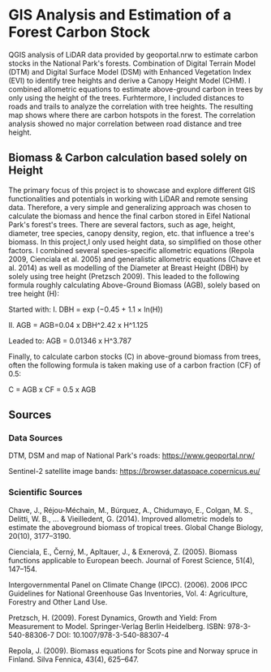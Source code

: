 # GIS Analysis and Estimation of a Forest Carbon Stock
QGIS analysis of LiDAR data provided by geoportal.nrw to estimate carbon stocks in the National Park's forests. Combination of Digital Terrain Model (DTM) and Digital Surface Model (DSM) with Enhanced Vegetation Index (EVI) to identify tree heights and derive a Canopy Height Model (CHM).
I combined allometric equations to estimate above-ground carbon in trees by only using the height of the trees. Furhtermore, I included distances to roads and trails to analyze the correlation with tree heights. The resulting map shows where there are carbon hotspots in the forest. The correlation analysis showed no major correlation between road distance and tree height.


## Biomass & Carbon calculation based solely on Height
The primary focus of this project is to showcase and explore different GIS functionalities and potentials in working with LiDAR and remote sensing data. Therefore, a very simple and generalizing approach was chosen to calculate the biomass and hence the final carbon stored in Eifel National Park's forest's trees.
There are several factors, such as age, height, diameter, tree species, canopy density, region, etc. that influence a tree's biomass. In this project,I only used height data, so simplified on those other factors. I combined several species-specific allometric equations (Repola 2009, Cienciala et al. 2005) and generalistic allometric equations (Chave et al. 2014) as well as modelling of the Diameter at Breast Height (DBH) by solely using tree height (Pretzsch 2009).
This leaded to the following formula roughly calculating Above-Ground Biomass (AGB), solely based on tree height (H):

Started with:
I. DBH = exp (−0.45 + 1.1 × ln(H))

II.  AGB = AGB=0.04 x DBH^2.42 x H^1.125


Leaded to:
AGB = 0.01346 x H^3.787

Finally, to calculate carbon stocks (C) in above-ground biomass from trees, often the following formula is taken making use of a carbon fraction (CF) of 0.5:

C = AGB x CF = 0.5 x AGB

## Sources

### Data Sources

DTM, DSM and map of National Park's roads: https://www.geoportal.nrw/

Sentinel-2 satellite image bands: https://browser.dataspace.copernicus.eu/

### Scientific Sources

Chave, J., Réjou-Méchain, M., Búrquez, A., Chidumayo, E., Colgan, M. S., Delitti, W. B., ... & Vieilledent, G. (2014). Improved allometric models to estimate the aboveground biomass of tropical trees. Global Change Biology, 20(10), 3177–3190.

Cienciala, E., Černý, M., Apltauer, J., & Exnerová, Z. (2005). Biomass functions applicable to European beech. Journal of Forest Science, 51(4), 147–154.

Intergovernmental Panel on Climate Change (IPCC). (2006). 2006 IPCC Guidelines for National Greenhouse Gas Inventories, Vol. 4: Agriculture, Forestry and Other Land Use.

Pretzsch, H. (2009). Forest Dynamics, Growth and Yield: From Measurement to Model. Springer-Verlag Berlin Heidelberg.
ISBN: 978-3-540-88306-7
DOI: 10.1007/978-3-540-88307-4

Repola, J. (2009). Biomass equations for Scots pine and Norway spruce in Finland. Silva Fennica, 43(4), 625–647.
